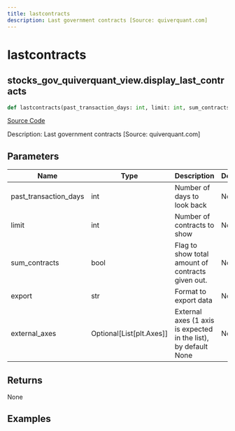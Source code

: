 ```yaml
---
title: lastcontracts
description: Last government contracts [Source: quiverquant.com]
---
```

# lastcontracts

## stocks_gov_quiverquant_view.display_last_contracts

```python
def lastcontracts(past_transaction_days: int, limit: int, sum_contracts: bool, export: str, external_axes: Union[List[matplotlib.axes._axes.Axes], NoneType]) -> None:
```
[Source Code](https://github.com/OpenBB-finance/OpenBBTerminal/tree/main/openbb_terminal/stocks/government/quiverquant_view.py#L224)

Description: Last government contracts [Source: quiverquant.com]

## Parameters

| Name | Type | Description | Default | Optional |
| ---- | ---- | ----------- | ------- | -------- |
| past_transaction_days | int | Number of days to look back | None | False |
| limit | int | Number of contracts to show | None | False |
| sum_contracts | bool | Flag to show total amount of contracts given out. | None | False |
| export | str | Format to export data | None | False |
| external_axes | Optional[List[plt.Axes]] | External axes (1 axis is expected in the list), by default None | None | True |

## Returns

None

## Examples

